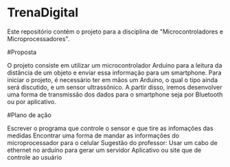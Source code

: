 # TrenaDigital
Este repositório contém o projeto para a disciplina de "Microcontroladores e Microprocessadores".

#Proposta

O projeto consiste em utilizar um microcontrolador Arduino para a leitura da distância de um objeto e enviar essa informação para um smartphone. Para iniciar o projeto, é necessário ter em mãos um Arduino, o qual o tipo ainda será discutido, e um sensor ultrassônico. A partir disso, iremos desenvolver uma forma de transmissão dos dados para o smartphone seja por Bluetooth ou por aplicativo. 

#Plano de ação

  Escrever o programa que controle o sensor e que tire as infomações das medidas
  Encontrar uma forma de mandar as informações do microprocessador para o celular 
    Sugestão do professor: Usar um cabo de ethernet no arduíno para gerar um servidor
  Aplicativo ou site que de controle ao usuário
